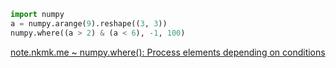 ```python
import numpy
a = numpy.arange(9).reshape((3, 3))
numpy.where((a > 2) & (a < 6), -1, 100)
```
[note.nkmk.me ~ numpy.where(): Process elements depending on conditions](https://note.nkmk.me/en/python-numpy-where/)
